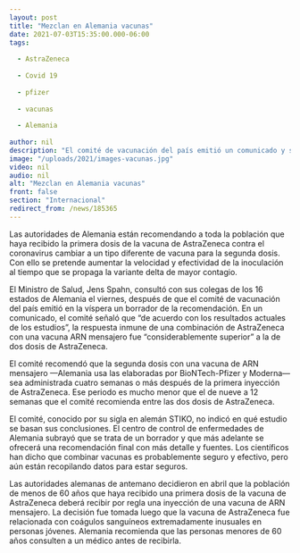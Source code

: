 ```yaml
---
layout: post
title: "Mezclan en Alemania vacunas"
date: 2021-07-03T15:35:00.000-06:00
tags:
  
  - AstraZeneca
  
  - Covid 19
  
  - pfizer
  
  - vacunas
  
  - Alemania
  
author: nil
description: "El comité de vacunación del país emitió un comunicado y señaló que “de acuerdo con los resultados actuales de los estudios”, la respuesta inmune de una combinación de AstraZeneca con una vacuna ARN mensajero fue “considerablemente superior”"
image: "/uploads/2021/images-vacunas.jpg"
video: nil
audio: nil
alt: "Mezclan en Alemania vacunas"
front: false
section: "Internacional"
redirect_from: /news/185365
---
```


Las autoridades de Alemania están recomendando a toda la población que haya recibido la primera dosis de la vacuna de AstraZeneca contra el coronavirus cambiar a un tipo diferente de vacuna para la segunda dosis. Con ello se pretende aumentar la velocidad y efectividad de la inoculación al tiempo que se propaga la variante delta de mayor contagio.

El Ministro de Salud, Jens Spahn, consultó con sus colegas de los 16 estados de Alemania el viernes, después de que el comité de vacunación del país emitió en la víspera un borrador de la recomendación. En un comunicado, el comité señaló que “de acuerdo con los resultados actuales de los estudios”, la respuesta inmune de una combinación de AstraZeneca con una vacuna ARN mensajero fue “considerablemente superior” a la de dos dosis de AstraZeneca.

El comité recomendó que la segunda dosis con una vacuna de ARN mensajero —Alemania usa las elaboradas por BioNTech-Pfizer y Moderna— sea administrada cuatro semanas o más después de la primera inyección de AstraZeneca. Ese periodo es mucho menor que el de nueve a 12 semanas que el comité recomienda entre las dos dosis de AstraZeneca.

El comité, conocido por su sigla en alemán STIKO, no indicó en qué estudio se basan sus conclusiones. El centro de control de enfermedades de Alemania subrayó que se trata de un borrador y que más adelante se ofrecerá una recomendación final con más detalle y fuentes. Los científicos han dicho que combinar vacunas es probablemente seguro y efectivo, pero aún están recopilando datos para estar seguros.

Las autoridades alemanas de antemano decidieron en abril que la población de menos de 60 años que haya recibido una primera dosis de la vacuna de AstraZeneca deberá recibir por regla una inyección de una vacuna de ARN mensajero. La decisión fue tomada luego que la vacuna de AstraZeneca fue relacionada con coágulos sanguíneos extremadamente inusuales en personas jóvenes. Alemania recomienda que las personas menores de 60 años consulten a un médico antes de recibirla.